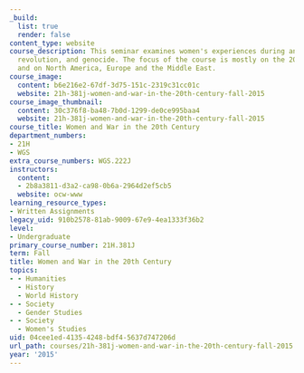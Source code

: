 ```yaml
---
_build:
  list: true
  render: false
content_type: website
course_description: This seminar examines women's experiences during and after war,
  revolution, and genocide. The focus of the course is mostly on the 20th century
  and on North America, Europe and the Middle East.
course_image:
  content: b6e216e2-67df-3d75-151c-2319c31cc01c
  website: 21h-381j-women-and-war-in-the-20th-century-fall-2015
course_image_thumbnail:
  content: 30c376f8-ba48-7b0d-1299-de0ce995baa4
  website: 21h-381j-women-and-war-in-the-20th-century-fall-2015
course_title: Women and War in the 20th Century
department_numbers:
- 21H
- WGS
extra_course_numbers: WGS.222J
instructors:
  content:
  - 2b8a3811-d3a2-ca98-0b6a-2964d2ef5cb5
  website: ocw-www
learning_resource_types:
- Written Assignments
legacy_uid: 910b2578-81ab-9009-67e9-4ea1333f36b2
level:
- Undergraduate
primary_course_number: 21H.381J
term: Fall
title: Women and War in the 20th Century
topics:
- - Humanities
  - History
  - World History
- - Society
  - Gender Studies
- - Society
  - Women's Studies
uid: 04cee1ed-4135-4248-bdf4-5637d747206d
url_path: courses/21h-381j-women-and-war-in-the-20th-century-fall-2015
year: '2015'
---
```

